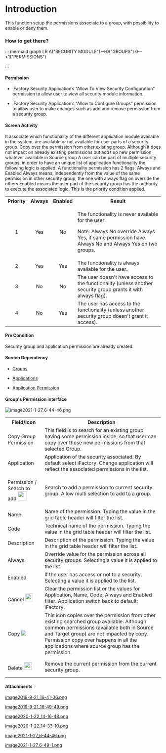 # Introduction

This function setup the permissions associate to a group, with possibility to enable or deny them.


### **How to get there?** 



::: mermaid
graph LR
A("SECURITY MODULE")-->0("GROUPS")
0-->1("PERMISSIONS")

:::


#### Permission



- iFactory Security Application’s “Allow To View Security Configuration” permission to allow user to view all security module information.

- iFactory Security Application’s “Allow to Configure Groups” permission to allow user to make changes such as add and remove permission from a security group.


#### Screen Activity


It associate which functionality of the different application module available in the system, are available or not available for user parts of a security group.
Copy over the permission from other existing group. Although it does not impact on already existing permissions but adds up new permission whatever available in Source group
A user can be part of multiple security groups, in order to have an unique list of application functionality the following logic is applied.
A functionality permission has 2 flags: Always and Enabled
Always means, independently from the value of the same permission in other security group, the one with always flag on override the others
Enabled means the user part of the security group has the authority to execute the associated logic.
This is the priority condition applied.
<table class="confluenceTable"><colgroup><col /><col /><col /><col /></colgroup><tbody><tr><th colspan="1" class="confluenceTh">Priority</th><th class="confluenceTh">Always</th><th class="confluenceTh">Enabled</th><th class="confluenceTh">Result</th></tr><tr><td style="text-align: center;" colspan="1" class="confluenceTd">1</td><td style="text-align: center;" class="confluenceTd">Yes</td><td style="text-align: center;" class="confluenceTd">No</td><td class="confluenceTd"><p>The functionality is never available for the user.</p><p>Note: Always No override Always Yes, if same permission have Always No and Always Yes on two groups.</p></td></tr><tr><td style="text-align: center;" colspan="1" class="confluenceTd">2</td><td style="text-align: center;" class="confluenceTd">Yes</td><td style="text-align: center;" class="confluenceTd">Yes</td><td class="confluenceTd">The functionality is always available for the user.</td></tr><tr><td style="text-align: center;" colspan="1" class="confluenceTd">3</td><td style="text-align: center;" class="confluenceTd">No</td><td style="text-align: center;" class="confluenceTd">No</td><td class="confluenceTd">The user doesn't have access to the functionality (unless another security group grants it with always flag).</td></tr><tr><td style="text-align: center;" colspan="1" class="confluenceTd">4</td><td style="text-align: center;" colspan="1" class="confluenceTd">No</td><td style="text-align: center;" colspan="1" class="confluenceTd">Yes</td><td colspan="1" class="confluenceTd">The user has access to the functionality (unless another security group doesn't grant it access).</td></tr></tbody></table>



#### Pre Condition


Security group and application permission are already created.


#### Screen Dependency



- [Groups](/iFactory-JGP-MES/iFactory-JGP-MES-Home/iFactory-JGP-MS/Security-and-App-Configuration/Groups-Maintenance.md)


- [Applications](/iFactory-JGP-MES/iFactory-JGP-MES-Home/iFactory-JGP-MS/Security-and-App-Configuration/Applications.md)


- [Application Permission](/iFactory-JGP-MES/iFactory-JGP-MES-Home/iFactory-JGP-MS/Security-and-App-Configuration/Applications/Application-Permission.md)



#### Group's Permission interface


![image2021-1-27_6-44-46.png](/.attachments/86311223.png)


<table class="confluenceTable"><colgroup><col /><col /></colgroup><tbody><tr><th class="confluenceTh">Field/Icon</th><th class="confluenceTh">Description</th></tr><tr><td colspan="1" class="confluenceTd">Copy Group Permission</td><td colspan="1" class="confluenceTd">This field is to search for an existing group having some permission inside, so that user can copy over those new permissions from that selected Group. </td></tr><tr><td class="confluenceTd">Application</td><td class="confluenceTd">Application of the security associated. By default select iFactory. Change application will reflect the associated permissions in the list. </td></tr><tr><td class="confluenceTd"><div class="content-wrapper"><p>Permission / Search to add <span class="confluence-embedded-file-wrapper confluence-embedded-manual-size"><img class="confluence-embedded-image confluence-thumbnail" height="29" src="https://dev.azure.com/jblprd/Production%20Systems-JGP/_apis/git/repositories/wiki-JGP iFactory/items?path=/.attachments/64422107.png&$format=octetStream" data-image-src="https://dev.azure.com/jblprd/Production%20Systems-JGP/_apis/git/repositories/wiki-JGP iFactory/items?path=/.attachments/64422107.png&$format=octetStream" data-unresolved-comment-count="0" data-linked-resource-id="64422107" data-linked-resource-version="1" data-linked-resource-type="attachment" data-linked-resource-default-alias="image2020-1-22-14-33-10.png" data-base-url="http://usplnd0wiki01:8090" data-linked-resource-content-type="image/png" data-linked-resource-container-id="57639269" data-linked-resource-container-version="7" /></span></p></div></td><td class="confluenceTd">Search to add a permission to current security group. Allow multi selection to add to a group.</td></tr><tr><td colspan="1" class="confluenceTd">Name</td><td colspan="1" class="confluenceTd">Name of the permission. Typing the value in the grid table header will filter the list.</td></tr><tr><td class="confluenceTd">Code</td><td class="confluenceTd">Technical name of the permission. Typing the value in the grid table header will filter the list.</td></tr><tr><td class="confluenceTd">Description</td><td class="confluenceTd">Description of the permission. Typing the value in the grid table header will filter the list.</td></tr><tr><td class="confluenceTd">Always</td><td class="confluenceTd">Override value for the permission across all security groups. Selecting a value it is applied to the list.</td></tr><tr><td class="confluenceTd">Enabled</td><td class="confluenceTd">If the user has access or not to a security. Selecting a value it is applied to the list.</td></tr><tr><td class="confluenceTd"><div class="content-wrapper"><p>Cancel <span class="confluence-embedded-file-wrapper confluence-embedded-manual-size"><img class="confluence-embedded-image confluence-thumbnail confluence-external-resource" width="25" src="attachments/thumbnails/57639244/57639250" data-image-src="http://usplnd0wiki01:8090/download/thumbnails/57639244/image2019-9-21-13-11-28.png?version=1&modificationDate=1569042688303&api=v2" /></span></p></div></td><td class="confluenceTd">Clear the permission list or the values for Application, Name, Code, Always and Enabled filter. Application switch back to default; iFactory.</td></tr><tr><td colspan="1" class="confluenceTd"><div class="content-wrapper"><p>Copy <span class="confluence-embedded-file-wrapper"><img class="confluence-embedded-image" src="https://dev.azure.com/jblprd/Production%20Systems-JGP/_apis/git/repositories/wiki-JGP iFactory/items?path=/.attachments/86311224.png&$format=octetStream" data-image-src="https://dev.azure.com/jblprd/Production%20Systems-JGP/_apis/git/repositories/wiki-JGP iFactory/items?path=/.attachments/86311224.png&$format=octetStream" data-unresolved-comment-count="0" data-linked-resource-id="86311224" data-linked-resource-version="1" data-linked-resource-type="attachment" data-linked-resource-default-alias="image2021-1-27-6-49-1.png" data-base-url="http://usplnd0wiki01:8090" data-linked-resource-content-type="image/png" data-linked-resource-container-id="57639269" data-linked-resource-container-version="7" /></span></p></div></td><td colspan="1" class="confluenceTd">This icon copies over the permission from other existing searched group available. Although common permissions (available both in Source and Target group) are not impacted by copy. Permission copy over happens in all the applications where source group has the permission.</td></tr><tr><td class="confluenceTd"><div class="content-wrapper"><p>Delete <span class="confluence-embedded-file-wrapper confluence-embedded-manual-size"><img class="confluence-embedded-image confluence-thumbnail" width="25" src="https://dev.azure.com/jblprd/Production%20Systems-JGP/_apis/git/repositories/wiki-JGP iFactory/items?path=/.attachments/57639299.png&$format=octetStream" data-image-src="https://dev.azure.com/jblprd/Production%20Systems-JGP/_apis/git/repositories/wiki-JGP iFactory/items?path=/.attachments/57639299.png&$format=octetStream" data-unresolved-comment-count="0" data-linked-resource-id="57639299" data-linked-resource-version="1" data-linked-resource-type="attachment" data-linked-resource-default-alias="image2019-9-21-16-49-49.png" data-base-url="http://usplnd0wiki01:8090" data-linked-resource-content-type="image/png" data-linked-resource-container-id="57639269" data-linked-resource-container-version="7" /></span></p></div></td><td class="confluenceTd">Remove the current permission from the current security group.</td></tr></tbody></table>



#### Attachments

[image2019-9-21_16-41-36.png](/.attachments/57639298.png)
[image2019-9-21_16-49-49.png](/.attachments/57639299.png)
[image2020-1-22_14-16-48.png](/.attachments/64422104.png)
[image2020-1-22_14-33-10.png](/.attachments/64422107.png)
[image2021-1-27_6-44-46.png](/.attachments/86311223.png)
[image2021-1-27_6-49-1.png](/.attachments/86311224.png)

